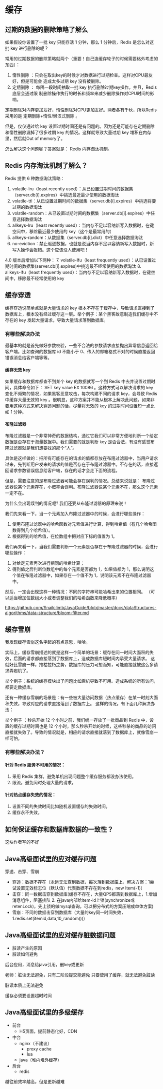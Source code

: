 # 缓存

## 过期的数据的删除策略了解么

如果假设你设置了⼀批 key 只能存活 1 分钟，那么 1 分钟后，Redis 是怎么对这批 key 进⾏删除的呢？

常⽤的过期数据的删除策略就两个（重要！⾃⼰造缓存轮⼦的时候需要格外考虑的东⻄）：
1. 惰性删除 ：只会在取出key的时候才对数据进⾏过期检查。这样对CPU最友好，但是可能会
造成太多过期 key 没有被删除。
2. 定期删除 ： 每隔⼀段时间抽取⼀批 key 执⾏删除过期key操作。并且，Redis 底层会通过限
制删除操作执⾏的时⻓和频率来减少删除操作对CPU时间的影响。

定期删除对内存更加友好，惰性删除对CPU更加友好。两者各有千秋，所以Redis 采⽤的是 定期删除+惰性/懒汉式删除 。

但是，仅仅通过给 key 设置过期时间还是有问题的。因为还是可能存在定期删除和惰性删除漏掉了很多过期 key 的情况。这样就导致⼤量过期 key 堆积在内存⾥，然后就Out of memory了。

怎么解决这个问题呢？答案就是： Redis 内存淘汰机制。

## Redis 内存淘汰机制了解么？

Redis 提供 6 种数据淘汰策略：
1. volatile-lru（least recently used）：从已设置过期时间的数据集（server.db[i].expires）中挑选最近最少使⽤的数据淘汰
2. volatile-ttl：从已设置过期时间的数据集（server.db[i].expires）中挑选将要过期的数据淘汰
3. volatile-random：从已设置过期时间的数据集（server.db[i].expires）中任意选择数据淘汰
4. allkeys-lru（least recently used）：当内存不⾜以容纳新写⼊数据时，在键空间中，移除最近最少使⽤的 key（这个是最常⽤的）
5. allkeys-random：从数据集（server.db[i].dict）中任意选择数据淘汰
6. no-eviction：禁⽌驱逐数据，也就是说当内存不⾜以容纳新写⼊数据时，新写⼊操作会报错。这个应该没⼈使⽤吧！

4.0 版本后增加以下两种：
7. volatile-lfu（least frequently used）：从已设置过期时间的数据集(server.db[i].expires)中挑选最不经常使⽤的数据淘汰
8. allkeys-lfu（least frequently used）：当内存不⾜以容纳新写⼊数据时，在键空间中，移除最不经常使⽤的 key

## 缓存穿透

缓存穿透说简单点就是⼤量请求的 key 根本不存在于缓存中，导致请求直接到了数据库上，根本没有经过缓存这⼀层。举个例⼦：某个⿊客故意制造我们缓存中不存在的 key 发起⼤量请求，导致⼤量请求落到数据库。

### 有哪些解决办法

最基本的就是⾸先做好参数校验，⼀些不合法的参数请求直接抛出异常信息返回给客户端。⽐如查询的数据库 id 不能⼩于 0、传⼊的邮箱格式不对的时候直接返回错误消息给客户端等等。

#### 缓存⽆效 key

如果缓存和数据库都查不到某个 key 的数据就写⼀个到 Redis 中去并设置过期时间，具体命令如下： SET key value EX 10086 。这种⽅式可以解决请求的 key 变化不频繁的情况，如果⿊客恶意攻击，每次构建不同的请求 key，会导致 Redis 中缓存⼤量⽆效的 key 。很明显，这种⽅案并不能从根本上解决此问题。如果⾮要⽤这种⽅式来解决穿透问题的话，尽量将⽆效的 key 的过期时间设置短⼀点⽐如 1 分钟。

#### 布隆过滤器

布隆过滤器是⼀个⾮常神奇的数据结构，通过它我们可以⾮常⽅便地判断⼀个给定数据是否存在于海量数据中。我们需要的就是判断 key 是否合法，有没有感觉布隆过滤器就是我们想要找的那个“⼈”。

具体是这样做的：把所有可能存在的请求的值都存放在布隆过滤器中，当⽤户请求过来，先判断⽤户发来的请求的值是否存在于布隆过滤器中。不存在的话，直接返回请求参数错误信息给客户端，存在的话才会⾛下⾯的流程。

但是，需要注意的是布隆过滤器可能会存在误判的情况。总结来说就是： 布隆过滤器说某个元素存在，⼩概率会误判。布隆过滤器说某个元素不在，那么这个元素⼀定不在。

为什么会出现误判的情况呢? 我们还要从布隆过滤器的原理来说！

我们先来看⼀下，当⼀个元素加⼊布隆过滤器中的时候，会进⾏哪些操作：
1. 使⽤布隆过滤器中的哈希函数对元素值进⾏计算，得到哈希值（有⼏个哈希函数得到⼏个哈希值）。
2. 根据得到的哈希值，在位数组中把对应下标的值置为 1。

我们再来看⼀下，当我们需要判断⼀个元素是否存在于布隆过滤器的时候，会进⾏哪些操作：
1. 对给定元素再次进⾏相同的哈希计算；
2. 得到值之后判断位数组中的每个元素是否都为 1，如果值都为 1，那么说明这个值在布隆过滤器中，如果存在⼀个值不为 1，说明该元素不在布隆过滤器中。

然后，⼀定会出现这样⼀种情况：不同的字符串可能哈希出来的位置相同。 （可以适当增加位数组⼤⼩或者调整我们的哈希函数来降低概率）

https://github.com/Snailclimb/JavaGuide/blob/master/docs/dataStructures-algorithms/data-structure/bloom-filter.md

## 缓存雪崩

我发现缓存雪崩这名字起的有点意思，哈哈。

实际上，缓存雪崩描述的就是这样⼀个简单的场景：缓存在同⼀时间⼤⾯积的失效，后⾯的请求都直接落到了数据库上，造成数据库短时间内承受⼤量请求。 这就好⽐雪崩⼀样，摧枯拉朽之势，数据库的压⼒可想⽽知，可能直接就被这么多请求弄宕机了。

举个例⼦：系统的缓存模块出了问题⽐如宕机导致不可⽤。造成系统的所有访问，都要⾛数据库。

还有⼀种缓存雪崩的场景是：有⼀些被⼤量访问数据（热点缓存）在某⼀时刻⼤⾯积失效，导致对应的请求直接落到了数据库上。 这样的情况，有下⾯⼏种解决办法：

举个例⼦ ：秒杀开始 12 个⼩时之前，我们统⼀存放了⼀批商品到 Redis 中，设置的缓存过期时间也是 12 个⼩时，那么秒杀开始的时候，这些秒杀的商品的访问直接就失效了。导致的情况就是，相应的请求直接就落到了数据库上，就像雪崩⼀样可怕。

### 有哪些解决办法？

#### 针对 Redis 服务不可⽤的情况：

1. 采⽤ Redis 集群，避免单机出现问题整个缓存服务都没办法使⽤。
2. 限流，避免同时处理⼤量的请求。

#### 针对热点缓存失效的情况：

1. 设置不同的失效时间⽐如随机设置缓存的失效时间。
2. 缓存永不失效。

## 如何保证缓存和数据库数据的⼀致性？

这块作者写的不好

## Java高级面试里的应对缓存问题

穿透、击穿、雪崩
- 穿透：数据不存在（永远无法查到数据，每次落到数据库上，解决方案：1尝试设置无效标志位（默认值）代表数据不存在到redis，new Item(-1)）
- 击穿：同一数据击穿到数据库(缓存不存在，大量QPS都落到数据库上，1.增加消息组件，阻塞排队 2. 在java内部给item-id上锁(synchronize或retenLock)，先上锁的做mysql查询，可以把分布式的方案压缩成单体方案)
- 雪崩：不同的数据击穿到数据库（大量的key同一时间失效，1.redis.set(itemid,data,10_random())）

## Java高级面试里的应对缓存脏数据问题

- 脏读产生的原因
- 脏读如何避免

后台应用，消息给java引用，删key或更新

老师：脏读无法避免，只有二阶段提交能避免
只要使用了缓存，就无法避免脏读

脏读本质上无法避免

缓存必须要设置超时时间

## Java高级面试里的多级缓存

- 前台
    - H5页面，提前静态化好，CDN
- 中台
    - nginx（不建议）
        - proxy cache
        - lua
    - java（堆内堆外缓存）
- 后台
    - redis

越往前效率越高，但是更新越难